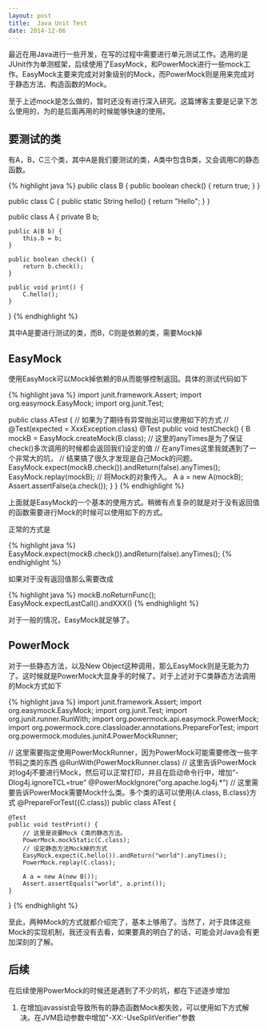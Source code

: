 ```yaml
---
layout: post
title:  Java Unit Test
date: 2014-12-06
---
```


最近在用Java进行一些开发，在写的过程中需要进行单元测试工作。选用的是JUnit作为单测框架，后续使用了EasyMock，和PowerMock进行一些mock工作。EasyMock主要来完成对对象级别的Mock，而PowerMock则是用来完成对于静态方法、构造函数的Mock。

至于上述mock是怎么做的，暂时还没有进行深入研究。这篇博客主要是记录下怎么使用的，为的是后面再用的时候能够快速的使用。

## 要测试的类

有A，B，C三个类，其中A是我们要测试的类，A类中包含B类，又会调用C的静态函数。

{% highlight java %}
public class B {
    public boolean check() {
        return true;
    }
}

public class C {
    public static String hello() {
        return "Hello";
    }
}

public class A {
    private B b;

    public A(B b) {
        this.b = b;
    }

    public boolean check() {
        return b.check();
    }

    public void print() {
        C.hello();
    }
}
{% endhighlight %}

其中A是要进行测试的类，而B，C则是依赖的类，需要Mock掉

## EasyMock

使用EasyMock可以Mock掉依赖的B从而能够控制返回。具体的测试代码如下

{% highlight java %}
import junit.framework.Assert;
import org.easymock.EasyMock;
import org.junit.Test;

public class ATest {
	// 如果为了期待有异常抛出可以使用如下的方式
	// @Test(expected = XxxException.class)
    @Test
    public void testCheck() {
        B mockB = EasyMock.createMock(B.class);
        // 这里的anyTimes是为了保证check()多次调用的时候都会返回我们设定的值
        // 在anyTimes这里我就遇到了一个非常大的坑，
        // 结果搞了很久才发现是自己Mock的问题。
        EasyMock.expect(mockB.check()).andReturn(false).anyTimes();
        EasyMock.replay(mockB);
        // 将Mock的对象传入。
        A a = new A(mockB);
        Assert.assertFalse(a.check());
    }
}
{% endhighlight %}
	
上面就是EasyMock的一个基本的使用方式。稍微有点复杂的就是对于没有返回值的函数需要进行Mock的时候可以使用如下的方式。

正常的方式是

{% highlight java %}
EasyMock.expect(mockB.check()).andReturn(false).anyTimes();
{% endhighlight %}
	
如果对于没有返回值那么需要改成

{% highlight java %}
mockB.noReturnFunc();
EasyMock.expectLastCall().andXXX()
{% endhighlight %}
	
对于一般的情况，EasyMock就足够了。

## PowerMock

对于一些静态方法，以及New Object这种调用，那么EasyMock则是无能为力了。这时候就是PowerMock大显身手的时候了。对于上述对于C类静态方法调用的Mock方式如下

{% highlight java %}
import junit.framework.Assert;
import org.easymock.EasyMock;
import org.junit.Test;
import org.junit.runner.RunWith;
import org.powermock.api.easymock.PowerMock;
import org.powermock.core.classloader.annotations.PrepareForTest;
import org.powermock.modules.junit4.PowerMockRunner;

// 这里需要指定使用PowerMockRunner，因为PowerMock可能需要修改一些字节码之类的东西
@RunWith(PowerMockRunner.class)
// 这里告诉PowerMock对log4j不要进行Mock，然后可以正常打印，并且在启动命令行中，增加“-Dlog4j.ignoreTCL=true”
@PowerMockIgnore("org.apache.log4j.*")
// 这里需要告诉PowerMock需要Mock什么类。多个类的话可以使用{A.class, B.class}方式
@PrepareForTest({C.class})
public class ATest {

    @Test
    public void testPrint() {
    	// 这里是说要Mock C类的静态方法。
        PowerMock.mockStatic(C.class);
        // 设定静态方法Mock掉的方式
        EasyMock.expect(C.hello()).andReturn("world").anyTimes();
        PowerMock.replay(C.class);

        A a = new A(new B());
        Assert.assertEquals("world", a.print());
    }
}
{% endhighlight %}

至此，两种Mock的方式就都介绍完了，基本上够用了。当然了，对于具体这些Mock的实现机制，我还没有去看，如果要真的明白了的话，可能会对Java会有更加深刻的了解。

## 后续

在后续使用PowerMock的时候还是遇到了不少的坑，都在下述逐步增加

1. 在增加javassist会导致所有的静态函数Mock都失败，可以使用如下方式解决。在JVM启动参数中增加"-XX:-UseSplitVerifier"参数